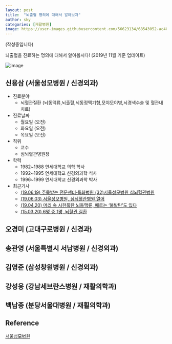 ```yaml
---
layout: post
title:  "뇌출혈 명의에 대해서 알아보자"
author: sky
categories: [재활병원]
image: https://user-images.githubusercontent.com/56623134/68543052-ac407e00-03f5-11ea-9502-3d8a847773dd.png
---
```


(작성중입니다)

뇌출혈을 진료하는 명의에 대해서 알아봅시다!
(2019년 11월 기준 업데이트)

![image](https://user-images.githubusercontent.com/56623134/68543209-8a47fb00-03f7-11ea-9df3-c18513d7ad17.png)

## 신용삼 (서울성모병원 / 신경외과)

 - 진료분야
   - 뇌혈관질환 (뇌동맥류,뇌출혈,뇌동정맥기형,모야모야병,뇌경색수술 및 혈관내치료)
 - 진료날짜
   - 월요일 (오전)
   - 화요일 (오전)
   - 목요일 (오전)
 - 직위
   - 교수
    - 심뇌혈관병원장
 - 학력
   - 1982~1988 연세대학교 의학 학사
   - 1992~1995 연세대학교 신경외과학 석사
   - 1996~1999 연세대학교 신경외과학 박사
 - 최근기사
   - [(19.06.19) 주목받는 전문센터·특화병원 (32)서울성모병원 심뇌혈관병원](http://news.khan.co.kr/kh_news/khan_art_view.html?artid=201906182101015&code=900303)
   - [(19.06.03) 서울성모병원, 심뇌혈관병원 열어](https://www.hankyung.com/society/article/2019060327541)
   - [(19.04.20) 머리 속 시한폭탄 뇌동맥류, 때로는 ‘불발탄’도 있다](https://news.joins.com/article/23446114)  
   - [(15.03.20) 6명 중 1명, 뇌혈관 질환](https://www.ebs.co.kr/tv/show?prodId=454&lectId=10304989)
  
## 오경미 (고대구로병원 / 신경과)

## 송관영 (서울특별시 서남병원 / 신경외과)

## 김영준 (삼성창원병원 / 신경외과)

## 강성웅 (강남세브란스병원 / 재활의학과)

## 백남종 (분당서울대병원 / 재횔의학과)



## Reference
[서울성모병원](https://www.cmcseoul.or.kr/page/doctor/311/D0000382)
